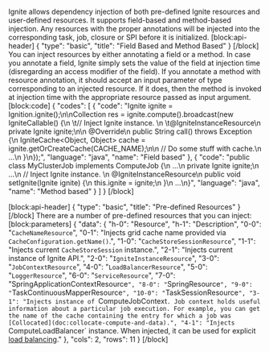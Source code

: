 Ignite allows dependency injection of both pre-defined Ignite resources and user-defined resources. It supports field-based and method-based injection. Any resources with the proper annotations will be injected into the corresponding task, job, closure or SPI before it is initialized.
[block:api-header]
{
  "type": "basic",
  "title": "Field Based and Method Based"
}
[/block]
You can inject resources by either annotating a field or a method. In case you annotate a field, Ignite simply sets the value of the field at injection time (disregarding an access modifier of the field). If you annotate a method with resource annotation, it should accept an input parameter of type corresponding to an injected resource. If it does, then the method is invoked at injection time with the appropriate resource passed as input argument.
[block:code]
{
  "codes": [
    {
      "code": "Ignite ignite = Ignition.ignite();\n\nCollection<String> res = ignite.compute().broadcast(new IgniteCallable<String>() {\n  \t// Inject Ignite instance.  \n  \t@IgniteInstanceResource\n    private Ignite ignite;\n\n    @Override\n    public String call() throws Exception {\n        IgniteCache<Object, Object> cache = ignite.getOrCreateCache(CACHE_NAME);\n\n        // Do some stuff with cache.\n        ...\n    }\n});",
      "language": "java",
      "name": "Field based"
    },
    {
      "code": "public class MyClusterJob implements ComputeJob {\n    ...\n    private Ignite ignite;\n    ...\n    // Inject Ignite instance.  \n    @IgniteInstanceResource\n    public void setIgnite(Ignite ignite) {\n        this.ignite = ignite;\n    }\n    ...\n}",
      "language": "java",
      "name": "Method based"
    }
  ]
}
[/block]

[block:api-header]
{
  "type": "basic",
  "title": "Pre-defined Resources"
}
[/block]
There are a number of pre-defined resources that you can inject:
[block:parameters]
{
  "data": {
    "h-0": "Resource",
    "h-1": "Description",
    "0-0": "`CacheNameResource`",
    "0-1": "Injects grid cache name provided via `CacheConfiguration.getName()`.",
    "1-0": "`CacheStoreSessionResource`",
    "1-1": "Injects current `CacheStoreSession` instance.",
    "2-1": "Injects current instance of Ignite API.",
    "2-0": "`IgniteInstanceResource`",
    "3-0": "`JobContextResource`",
    "4-0": "`LoadBalancerResource`",
    "5-0": "`LoggerResource`",
    "6-0": "`ServiceResource`",
    "7-0": "SpringApplicationContextResource`",
    "8-0": "`SpringResource`",
    "9-0": "`TaskContinuousMapperResource`",
    "10-0": "`TaskSessionResource`",
    "3-1": "Injects instance of `ComputeJobContext`. Job context holds useful information about a particular job execution. For example, you can get the name of the cache containing the entry for which a job was [Collocated](doc:collocate-compute-and-data).",
    "4-1": "Injects `ComputeLoadBalancer` instance. When injected, it can be used for explicit [load balancing](doc:load-balancing)."
  },
  "cols": 2,
  "rows": 11
}
[/block]